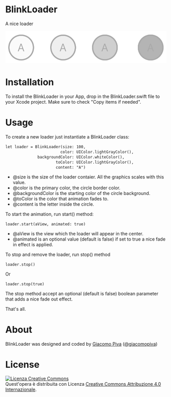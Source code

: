 BlinkLoader
=====
A nice loader 

<img src="https://raw.githubusercontent.com/giacomopiva/BlinkLoader/master/screenshot.jpg" alt="BlinkLoader screenshot" style="max-width:100%;">

Installation
=======
To install the BlinkLoader in your App, drop in the BlinkLoader.swift file to your Xcode project. 
Make sure to check "Copy items if needed".

Usage
=======
To create a new loader just instantiate a BlinkLoader class:

    let loader = BlinkLoader(size: 100,
                            color: UIColor.lightGrayColor(),
                  backgroundColor: UIColor.whiteColor(),
                          toColor: UIColor.lightGrayColor(),
                          content: "A")

 - @size is the size of the loader contaier. All the graphics scales with this value.
 - @color is the primary color, the circle border color.
 - @backgroundColor is the starting color of the circle background.
 - @toColor is the color that animation fades to. 
 - @content is the letter inside the circle.

To start the animation, run start() method:

    loader.start(aView, animated: true)

 - @aView is the view which the loader will appear in the center.
 - @animated is an optional value (default is false) if set to true a nice fade in effect is applied.

To stop and remove the loader, run stop() method
 
    loader.stop()

Or 

    loader.stop(true)

  The stop method accept an optional (default is false) boolean parameter that adds a nice fade out effect.

That's all.  

About
=====
BlinkLoader was designed and coded by <a href="http://www.giacomopiva.com">Giacomo Piva</a> (<a href="https://twitter.com/giacomopiva">@giacomopiva</a>)

License
======
<a rel="license" href="http://creativecommons.org/licenses/by/4.0/"><img alt="Licenza Creative Commons" style="border-width:0" src="https://i.creativecommons.org/l/by/4.0/88x31.png" /></a><br />Quest'opera è distribuita con Licenza <a rel="license" href="http://creativecommons.org/licenses/by/4.0/">Creative Commons Attribuzione 4.0 Internazionale</a>.
